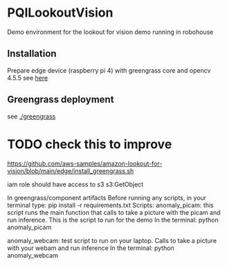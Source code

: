 # PQILookoutVision
Demo environment for the lookout for vision demo running in robohouse

## Installation
Prepare edge device (raspberry pi 4) with greengrass core and opencv 4.5.5 see [here](./edgesetup/pi_setup.md)

## Greengrass deployment
see [./greengrass](./greengrass/deployment.md)


# TODO check this to improve
https://github.com/aws-samples/amazon-lookout-for-vision/blob/main/edge/install_greengrass.sh

iam role should have access to s3
s3:GetObject

In greengrass/component artifacts
Before running any scripts, in your terminal type:
pip install -r requirements.txt
Scripts:
anomaly_picam: this script runs the main function that calls to take a picture with the picam and run inference. This is the script to run for the demo
In the terminal: python anomaly_picam

anomaly_webcam: test script to run on your laptop. Calls to take a picture with your webam and run inference
In the terminal: python anomaly_webcam

